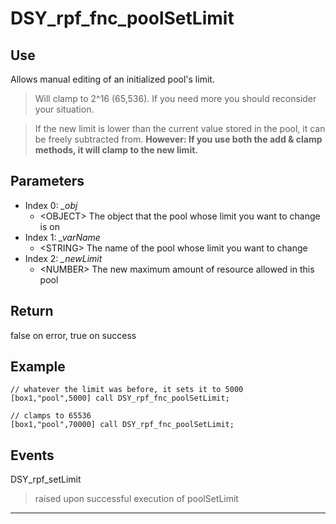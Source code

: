 # DSY_rpf_fnc_poolSetLimit

## Use

Allows manual editing of an initialized pool's limit.
> Will clamp to 2^16 (65,536). If you need more you should reconsider your situation.

> If the new limit is lower than the current value stored in the pool, it can be freely subtracted from. **However: If you use both the add & clamp methods, it will clamp to the new limit.**

## Parameters
- Index 0: *_obj*
    - \<OBJECT\> The object that the pool whose limit you want to change is on
- Index 1: *_varName*
    - \<STRING\> The name of the pool whose limit you want to change
- Index 2: *_newLimit*
    - \<NUMBER\> The new maximum amount of resource allowed in this pool

## Return

false on error, true on success

## Example

    // whatever the limit was before, it sets it to 5000
    [box1,"pool",5000] call DSY_rpf_fnc_poolSetLimit;

    // clamps to 65536
    [box1,"pool",70000] call DSY_rpf_fnc_poolSetLimit;

## Events

DSY_rpf_setLimit
> raised upon successful execution of poolSetLimit

***